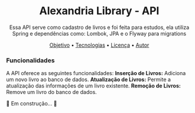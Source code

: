 <h1 align="center">Alexandria Library - API</h1>

<p align="center">Essa API serve como cadastro de livros e foi feita para estudos, ela utiliza Spring e dependências como: Lombok, JPA e o Flyway para migrations</p>

<p align="center">
 <a href="#objetivo">Objetivo</a> •
 <a href="#tecnologias">Tecnologias</a> • 
 <a href="#licenc-a">Licença</a> • 
 <a href="#autor">Autor</a>
</p>

<h4 align="center"> </h4>
	<h3>Funcionalidades</h3>
	<p>A API oferece as seguintes funcionalidades:
	<strong>Inserção de Livros:</strong> Adiciona um novo livro ao banco de dados.
	<strong>Atualização de Livros:</strong> Permite a atualização das informações de um livro existente.
	<strong>Remoção de Livros:</strong> Remove um livro do banco de dados.</p>
	<p>🚧 Em construção...  🚧</p>


